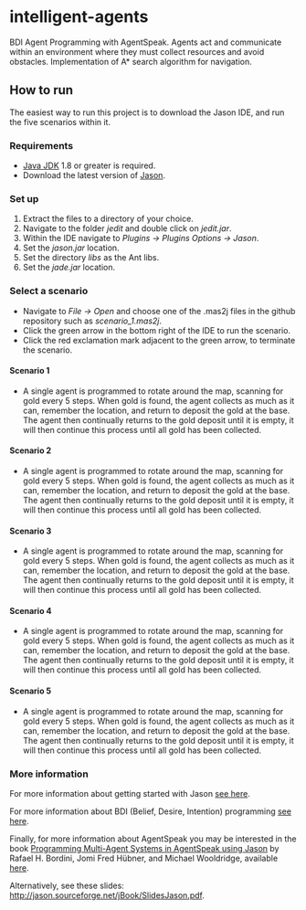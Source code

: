 # intelligent-agents
BDI Agent Programming with AgentSpeak. Agents act and communicate within an environment where they must collect resources and avoid obstacles. Implementation of A* search algorithm for navigation.

## How to run
The easiest way to run this project is to download the Jason IDE, and run the five scenarios within it.

### Requirements
- [Java JDK](https://www.oracle.com/uk/java/technologies/javase-downloads.html) 1.8 or greater is required.
- Download the latest version of [Jason](https://sourceforge.net/projects/jason/).

### Set up
1. Extract the files to a directory of your choice.
2. Navigate to the folder *jedit* and double click on *jedit.jar*.
3. Within the IDE navigate to *Plugins -> Plugins Options -> Jason*.
4. Set the *jason.jar* location.
5. Set the directory *libs* as the Ant libs.
6. Set the *jade.jar* location.

### Select a scenario
- Navigate to *File -> Open* and choose one of the .mas2j files in the github repository such as *scenario_1.mas2j*.
- Click the green arrow in the bottom right of the IDE to run the scenario.
- Click the red exclamation mark adjacent to the green arrow, to terminate the scenario.

#### Scenario 1
- A single agent is programmed to rotate around the map, scanning for gold every 5 steps. When gold is found, the agent collects as much as it can, remember the location, and return to deposit the gold at the base. The agent then continually returns to the gold deposit until it is empty, it will then continue this process until all gold has been collected.

#### Scenario 2
- A single agent is programmed to rotate around the map, scanning for gold every 5 steps. When gold is found, the agent collects as much as it can, remember the location, and return to deposit the gold at the base. The agent then continually returns to the gold deposit until it is empty, it will then continue this process until all gold has been collected.

#### Scenario 3
- A single agent is programmed to rotate around the map, scanning for gold every 5 steps. When gold is found, the agent collects as much as it can, remember the location, and return to deposit the gold at the base. The agent then continually returns to the gold deposit until it is empty, it will then continue this process until all gold has been collected.

#### Scenario 4
- A single agent is programmed to rotate around the map, scanning for gold every 5 steps. When gold is found, the agent collects as much as it can, remember the location, and return to deposit the gold at the base. The agent then continually returns to the gold deposit until it is empty, it will then continue this process until all gold has been collected.

#### Scenario 5
- A single agent is programmed to rotate around the map, scanning for gold every 5 steps. When gold is found, the agent collects as much as it can, remember the location, and return to deposit the gold at the base. The agent then continually returns to the gold deposit until it is empty, it will then continue this process until all gold has been collected.

### More information
For more information about getting started with Jason [see here](http://jason.sourceforge.net/mini-tutorial/getting-started/).

For more information about BDI (Belief, Desire, Intention) programming [see here](https://en.wikipedia.org/wiki/Belief%E2%80%93desire%E2%80%93intention_software_model).

Finally, for more information about AgentSpeak you may be interested in the book [Programming Multi-Agent Systems in AgentSpeak using Jason](https://dl.acm.org/doi/book/10.5555/1197104) by Rafael H. Bordini, Jomi Fred Hübner, and Michael Wooldridge, available [here](https://www.amazon.co.uk/Programming-Multi-agent-Systems-AgentSpeak-Technology/dp/0470029005/ref=sr_1_1?dchild=1&keywords=Programming+Multi-Agent+Systems+in+AgentSpeak+using+Jason&qid=1604889177&sr=8-1).

Alternatively, see these slides: http://jason.sourceforge.net/jBook/SlidesJason.pdf.


